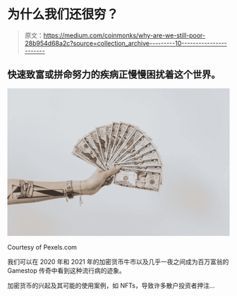 # 为什么我们还很穷？

> 原文：<https://medium.com/coinmonks/why-are-we-still-poor-28b954d68a2c?source=collection_archive---------10----------------------->

## 快速致富或拼命努力的疾病正慢慢困扰着这个世界。

![](img/39299ff4b79cf62373b759bac461a18a.png)

Courtesy of Pexels.com

我们可以在 2020 年和 2021 年的加密货币牛市以及几乎一夜之间成为百万富翁的 Gamestop 传奇中看到这种流行病的迹象。

加密货币的兴起及其可能的使用案例，如 NFTs，导致许多散户投资者押注…